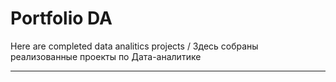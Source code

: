 # Portfolio DA
Here are completed data analitics projects / Здесь собраны реализованные проекты по Дата-аналитике
___
